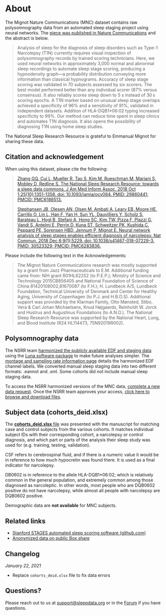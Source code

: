 # About

The Mignot Nature Communications (MNC) dataset contains raw polysomnography data from an automated sleep staging project using neural networks. The [piece was published in Nature Communications](https://pubmed.ncbi.nlm.nih.gov/30523329/) and the abstract is below.

> Analysis of sleep for the diagnosis of sleep disorders such as Type-1 Narcolepsy (T1N) currently requires visual inspection of polysomnography records by trained scoring technicians. Here, we used neural networks in approximately 3,000 normal and abnormal sleep recordings to automate sleep stage scoring, producing a hypnodensity graph—a probability distribution conveying more information than classical hypnograms. Accuracy of sleep stage scoring was validated in 70 subjects assessed by six scorers. The best model performed better than any individual scorer (87% versus consensus). It also reliably scores sleep down to 5 s instead of 30 s scoring epochs. A T1N marker based on unusual sleep stage overlaps achieved a specificity of 96% and a sensitivity of 91%, validated in independent datasets. Addition of HLA-DQB1*06:02 typing increased specificity to 99%. Our method can reduce time spent in sleep clinics and automates T1N diagnosis. It also opens the possibility of diagnosing T1N using home sleep studies.

The National Sleep Research Resource is grateful to Emmanual Mignot for sharing these data.

## Citation and acknowledgement

When using this dataset, please cite the following:

> [Zhang GQ, Cui L, Mueller R, Tao S, Kim M, Rueschman M, Mariani S, Mobley D, Redline S. The National Sleep Research Resource: towards a sleep data commons. J Am Med Inform Assoc. 2018 Oct 1;25(10):1351-1358. doi: 10.1093/jamia/ocy064. PMID: 29860441; PMCID: PMC6188513.](https://pubmed.ncbi.nlm.nih.gov/29860441/)
>
> [Stephansen JB, Olesen AN, Olsen M, Ambati A, Leary EB, Moore HE, Carrillo O, Lin L, Han F, Yan H, Sun YL, Dauvilliers Y, Scholz S, Barateau L, Hogl B, Stefani A, Hong SC, Kim TW, Pizza F, Plazzi G, Vandi S, Antelmi E, Perrin D, Kuna ST, Schweitzer PK, Kushida C, Peppard PE, Sorensen HBD, Jennum P, Mignot E. Neural network analysis of sleep stages enables efficient diagnosis of narcolepsy. Nat Commun. 2018 Dec 6;9(1):5229. doi: 10.1038/s41467-018-07229-3. PMID: 30523329; PMCID: PMC6283836.](https://pubmed.ncbi.nlm.nih.gov/30523329/)

Please include the following text in the Acknowledgements:

> The Mignot Nature Communications research was mostly supported by a grant from Jazz Pharmaceuticals to E.M. Additional funding came from: NIH grant R01HL62252 (to P.E.P.); Ministry of Science and Technology 2015CB856405 and National Foundation of Science of China 81420108002,81670087 (to F.H.); H. Lundbeck A/S, Lundbeck Foundation, Technical University of Denmark and Center for Healthy Aging, University of Copenhagen (to P.J. and H.B.D.S). Additional support was provided by the Klarman Family, Otto Mønsted, Stibo, Vera & Carl Johan Michaelsens, Knud Højgaards, Reinholdt W. Jorck and Hustrus and Augustinus Foundations (to A.N.O.). The National Sleep Research Resource was supported by the National Heart, Lung, and Blood Institute (R24 HL114473, 75N92019R002).

## Polysomnography data

The NSRR team [harmonized the publicly available EDF and staging data](:pages_path:/edf-harmonization-process.md) using the [Luna software package](http://zzz.bwh.harvard.edu/luna/) to make future analyses simpler. The [montage and sampling rate information page](:pages_path:/montage-and-sampling-rate-information.md) details the harmonized EDF channel labels. We converted manual sleep staging data into two different formats: .eannot and .xml. Some cohorts did not include manual sleep staging data.

To access the NSRR harmonized versions of the MNC data, [complete a new data request](https://sleepdata.org/data/requests/mnc/start). Once the NSRR team approves your access, [click here to browse and download files](:files_path:).

## Subject data (cohorts_deid.xlsx)

The [**cohorts_deid.xlsx** file](:files_path:) was presented with the manuscript for matching case and control subjects from the various cohorts.  It matches individual subject IDs with their corresponding cohort, a narcolepsy or control diagnosis, and which part or parts of the analysis their sleep study was used for (e.g. training, testing, validation).

CSF refers to cerebrospinal fluid, and if there is a numeric value it would be in reference to how much hypocretin was found there.  It is used as a final indicator for narcolepsy.

DB0602 is in reference to the allele HLA-DQB1*06:02; which is relatively common in the general population, and extremely common among those diagnosed as narcoleptic. In other words, most people who are DQB0602 positive do not have narcolepsy, while almost all people with narcolepsy are DQB0602 positive.

Demographic data are **not available** for MNC subjects.

## Related links

- [Stanford STAGES automated sleep scoring software (github.com)](https://github.com/stanford-stages/stanford-stages)
- [Anonymized data on public Box share](https://stanfordmedicine.app.box.com/s/r9e92ygq0erf7hn5re6j51aaggf50jly)

## Changelog

*January 22, 2021*

- Replace `cohorts_deid.xlsx` file to fix data errors

## Questions?

Please reach out to us at support@sleepdata.org or in the [Forum](https://sleepdata.org/forum) if you have questions.

